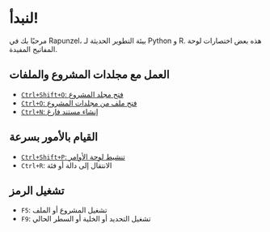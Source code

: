 # لنبدأ!

مرحبًا بك في Rapunzel، بيئة التطوير الحديثة لـ Python و R. هذه بعض اختصارات لوحة المفاتيح المفيدة.

## العمل مع مجلدات المشروع والملفات

- [`Ctrl+Shift+O`: فتح مجلد المشروع](opensesame://event.rapunzel_welcome_open_folders)
- [`Ctrl+O`: فتح ملف من مجلدات المشروع](opensesame://event.rapunzel_welcome_open_files)
- [`Ctrl+N`: إنشاء مستند فارغ](opensesame://event.ide_new_file)

## القيام بالأمور بسرعة

- [`Ctrl+Shift+P`: تنشيط لوحة الأوامر](opensesame://event.command_palette_activate)
- `Ctrl+R`: الانتقال إلى دالة أو فئة

## تشغيل الرمز

- `F5`: تشغيل المشروع أو الملف
- `F9`: تشغيل التحديد أو الخلية أو السطر الحالي
